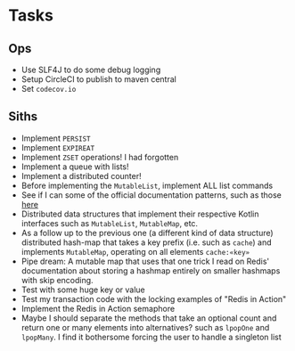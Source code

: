 # Tasks
## Ops
* Use SLF4J to do some debug logging
* Setup CircleCI to publish to maven central 
* Set `codecov.io`

## Siths
* Implement `PERSIST`
* Implement `EXPIREAT`
* Implement `ZSET` operations! I had forgotten
* Implement a queue with lists!
* Implement a distributed counter!
* Before implementing the `MutableList`, implement ALL list commands
* See if I can some of the official documentation patterns, such as those [here](https://redis.io/commands/lmove/)
* Distributed data structures that implement their respective Kotlin interfaces such as `MutableList`, `MutableMap`,  etc.
* As a follow up to the previous one (a different kind of data structure) distributed hash-map that takes a key prefix (i.e. such as `cache`) and implements `MutableMap`, operating on all elements `cache:«key»`
* Pipe dream: A mutable map that uses that one trick I read on Redis' documentation about storing a hashmap entirely on smaller hashmaps with skip encoding.
* Test with some huge key or value
* Test my transaction code with the locking examples of "Redis in Action"
* Implement the Redis in Action semaphore
* Maybe I should separate the methods that take an optional count and return one or many elements into alternatives? such as `lpopOne` and `lpopMany`. I find it bothersome forcing the user to handle a singleton list
